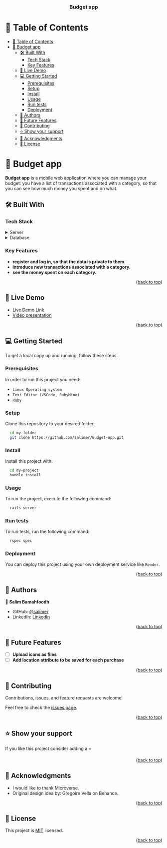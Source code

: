 <a name="readme-top"></a>

<div align="center">


<h3><b>Budget app</b></h3>

</div>

<!-- TABLE OF CONTENTS -->

# 📗 Table of Contents

- [📗 Table of Contents](#-table-of-contents)
- [📖 Budget app ](#-budget-app-)
  - [🛠 Built With ](#-built-with-)
    - [Tech Stack ](#tech-stack-)
    - [Key Features ](#key-features-)
  - [🚀 Live Demo ](#-live-demo-)
  - [💻 Getting Started ](#-getting-started-)
    - [Prerequisites](#prerequisites)
    - [Setup](#setup)
    - [Install](#install)
    - [Usage](#usage)
    - [Run tests](#run-tests)
    - [Deployment](#deployment)
  - [👥 Authors ](#-authors-)
  - [🔭 Future Features ](#-future-features-)
  - [🤝 Contributing ](#-contributing-)
  - [⭐️ Show your support ](#️-show-your-support-)
  - [🙏 Acknowledgments ](#-acknowledgments-)
  - [📝 License ](#-license-)

<!-- PROJECT DESCRIPTION -->

# 📖 Budget app <a name="about-project"></a>

**Budget app** is a mobile web application where you can manage your budget: you have a list of transactions associated with a category, so that you can see how much money you spent and on what.

## 🛠 Built With <a name="built-with"></a>

### Tech Stack <a name="tech-stack"></a>

<details>
  <summary>Server</summary>
  <ul>
    <li><a href="https://rubyonrails.org/">Ruby on Rails</a></li>
  </ul>
</details>

<details>
<summary>Database</summary>
  <ul>
    <li><a href="https://www.postgresql.org/">PostgreSQL</a></li>
  </ul>
</details>

<!-- Features -->

### Key Features <a name="key-features"></a>

- **register and log in, so that the data is private to them.**
- **introduce new transactions associated with a category.**
- **see the money spent on each category.**

<p align="right">(<a href="#readme-top">back to top</a>)</p>

<!-- LIVE DEMO -->

## 🚀 Live Demo <a name="live-demo"></a>

- [Live Demo Link](https://google.com)
- [Video presentation](https://google.com)

<p align="right">(<a href="#readme-top">back to top</a>)</p>

<!-- GETTING STARTED -->

## 💻 Getting Started <a name="getting-started"></a>

To get a local copy up and running, follow these steps.

### Prerequisites

In order to run this project you need:

- `Linux Operating system`
- `Text Editor (VSCode, RubyMine)`
- `Ruby`

### Setup

Clone this repository to your desired folder:

```sh
  cd my-folder
  git clone https://github.com/salimer/Budget-app.git
```

### Install

Install this project with:

```sh
  cd my-project
  bundle install
```

### Usage

To run the project, execute the following command:

```sh
  rails server
```

### Run tests

To run tests, run the following command:

```sh
  rspec spec
```

### Deployment

You can deploy this project using your own deployment service like `Render`.

<p align="right">(<a href="#readme-top">back to top</a>)</p>

<!-- AUTHORS -->

## 👥 Authors <a name="authors"></a>

👤 **Salim Bamahfoodh**

- GitHub: [@salimer](https://github.com/salimer)
- LinkedIn: [LinkedIn](https://linkedin.com/in/sbamahfoodh)

<p align="right">(<a href="#readme-top">back to top</a>)</p>

<!-- FUTURE FEATURES -->
## 🔭 Future Features <a name="future-features"></a>

- [ ] **Upload icons as files**
- [ ] **Add location attribute to be saved for each purchase**

<p align="right">(<a href="#readme-top">back to top</a>)</p>

<!-- CONTRIBUTING -->

## 🤝 Contributing <a name="contributing"></a>

Contributions, issues, and feature requests are welcome!

Feel free to check the [issues page](../../issues/).

<p align="right">(<a href="#readme-top">back to top</a>)</p>

<!-- SUPPORT -->

## ⭐️ Show your support <a name="support"></a>

If you like this project consider adding a ⭐️

<p align="right">(<a href="#readme-top">back to top</a>)</p>

<!-- ACKNOWLEDGEMENTS -->

## 🙏 Acknowledgments <a name="acknowledgements"></a>

- I would like to thank Microverse.
- Original design idea by: Gregoire Vella on Behance.

<p align="right">(<a href="#readme-top">back to top</a>)</p>

<!-- LICENSE -->

## 📝 License <a name="license"></a>

This project is [MIT](./LICENSE) licensed.

<p align="right">(<a href="#readme-top">back to top</a>)</p>